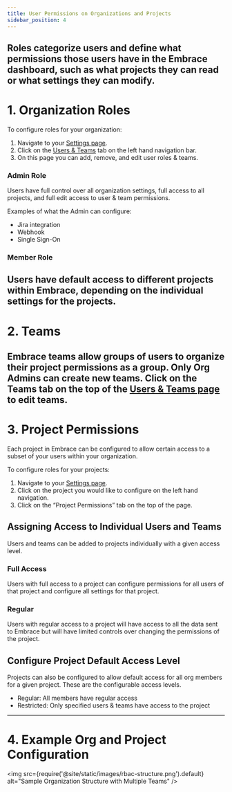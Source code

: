 ```yaml
---
title: User Permissions on Organizations and Projects
sidebar_position: 4
---
```

Roles categorize users and define what permissions those users have in the Embrace dashboard, such as what projects they can read or what settings they can modify.
-----
# 1. Organization Roles

To configure roles for your organization:

1. Navigate to your [Settings page](https://dash.embrace.io/settings/my-profile/preferences).
2. Click on the [Users & Teams](https://dash.embrace.io/settings/organization/users-and-teams/users) tab on the left hand navigation bar.
3. On this page you can add, remove, and edit user roles & teams.

### Admin Role

Users have full control over all organization settings, full access to all projects, and full edit access to user & team permissions.

Examples of what the Admin can configure:

- Jira integration
- Webhook
- Single Sign-On

### Member Role

Users have default access to different projects within Embrace, depending on the individual settings for the projects.
-----

# 2. Teams

Embrace teams allow groups of users to organize their project permissions as a group. Only Org Admins can create new teams. Click on the Teams tab on the top of the [Users & Teams page](https://dash.embrace.io/settings/organization/users-and-teams/teams) to edit teams.
-----

# 3. Project Permissions

Each project in Embrace can be configured to allow certain access to a subset of your users within your organization.

To configure roles for your projects:

1. Navigate to your [Settings page](https://dash.embrace.io/settings/my-profile/preferences).
2. Click on the project you would like to configure on the left hand navigation.
3. Click on the “Project Permissions” tab on the top of the page.

## Assigning Access to Individual Users and Teams

Users and teams can be added to projects individually with a given access level.

### Full Access

Users with full access to a project can configure permissions for all users of that project and configure all settings for that project.

### Regular

Users with regular access to a project will have access to all the data sent to Embrace but will have limited controls over changing the permissions of the project.

## Configure Project Default Access Level

Projects can also be configured to allow default access for all org members for a given project. These are the configurable access levels.

- Regular: All members have regular access
- Restricted: Only specified users & teams have access to the project
-----

# 4. Example Org and Project Configuration

<img src={require('@site/static/images/rbac-structure.png').default} alt="Sample Organization Structure with Multiple Teams" />
